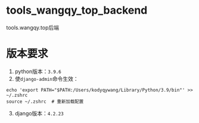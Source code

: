 # tools_wangqy_top_backend

tools.wangqy.top后端

# 版本要求

1. python版本：`3.9.6`
2. 使`django-admin`命令生效：

```shell
echo 'export PATH="$PATH:/Users/kodyqywang/Library/Python/3.9/bin"' >> ~/.zshrc
source ~/.zshrc  # 重新加载配置
```

3. django版本：`4.2.23`
